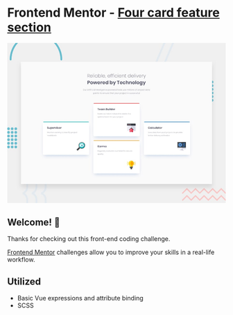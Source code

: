 # Frontend Mentor - [Four card feature section](https://four-card-feature-ten.now.sh/)

![Design preview for the Four card feature section coding challenge](./design/desktop-preview.jpg)

## Welcome! 👋

Thanks for checking out this front-end coding challenge.

[Frontend Mentor](https://www.frontendmentor.io) challenges allow you to improve your skills in a real-life workflow.

## Utilized

- Basic Vue expressions and attribute binding
- SCSS
